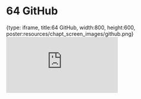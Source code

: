 # 64 GitHub
 
{type: iframe, title:64 GitHub, width:800, height:600, poster:resources/chapt_screen_images/github.png}
![](https://datatrail-jhu.github.io/DataTrail_ReOrg/no_toc/github.html)
 

 
